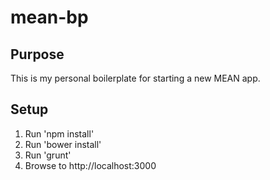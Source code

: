 mean-bp
=======

## Purpose
This is my personal boilerplate for starting a new MEAN app.

## Setup
1. Run 'npm install'
2. Run 'bower install'
3. Run 'grunt'
4. Browse to http://localhost:3000
